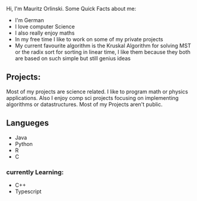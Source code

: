 Hi, I'm Mauritz Orlinski. Some Quick Facts about me:
- I'm German
- I love computer Science 
- I also really enjoy maths
- In my free time I like to work on some of my private projects
- My current favourite algorithm is the Kruskal Algorithm for solving MST or the radix sort for sorting in linear time, I like them because they both are based on such simple but still genius ideas  

## Projects:
Most of my projects are science related. I like to program math or physics applications. Also I enjoy comp sci projects focusing on implementing algorithms or datastructures.
Most of my Projects aren't public. 

## Langueges
- Java
- Python
- R
- C

### currently Learning:
- C++
- Typescript
